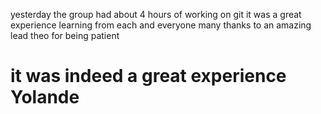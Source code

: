 yesterday the group had about 4 hours of working on git
it was a great experience learning from each and everyone
many thanks to an amazing lead theo for being patient 
# it was indeed a great experience Yolande